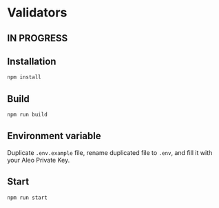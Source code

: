 # Validators

## IN PROGRESS

## Installation

```bash
npm install
```

## Build

```bash
npm run build
```

## Environment variable

Duplicate `.env.example` file, rename duplicated file to `.env`, and fill it with your Aleo Private Key.

## Start

```bash
npm run start
```
